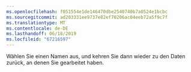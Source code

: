 ```yaml
---
ms.openlocfilehash: f051554e1de146470dbe2540740b7a0524e1bcbc
ms.sourcegitcommit: ad203331ee9737e82ef70206ac04eeb72a5f9c7f
ms.translationtype: MT
ms.contentlocale: de-DE
ms.lasthandoff: 06/18/2019
ms.locfileid: "67216597"
---
```

Wählen Sie einen Namen aus, und kehren Sie dann wieder zu den Daten zurück, an denen Sie gearbeitet haben.
